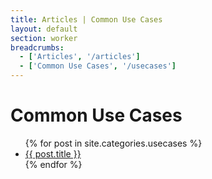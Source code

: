 ```yaml
---
title: Articles | Common Use Cases
layout: default
section: worker
breadcrumbs:
  - ['Articles', '/articles']
  - ['Common Use Cases', '/usecases']
---
```


# Common Use Cases

<ul>
  {% for post in site.categories.usecases %}
  <li><a href="{{ post.url }}">{{ post.title }}</a></li>
  {% endfor %}
</ul>
